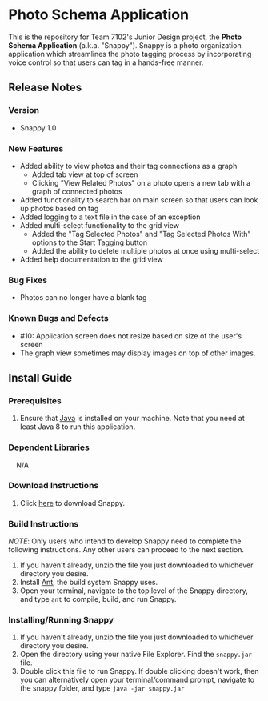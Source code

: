 # Photo Schema Application

This is the repository for Team 7102's Junior Design project, the **Photo Schema Application** (a.k.a. "Snappy"). Snappy is a photo organization application which streamlines the photo tagging process by incorporating voice control so that users can tag in a hands-free manner.

## Release Notes
### Version
* Snappy 1.0
### New Features
* Added ability to view photos and their tag connections as a graph
  * Added tab view at top of screen
  * Clicking "View Related Photos" on a photo opens a new tab with a graph of connected photos
* Added functionality to search bar on main screen so that users can look up photos based on tag
* Added logging to a text file in the case of an exception
* Added multi-select functionality to the grid view
  * Added the "Tag Selected Photos" and "Tag Selected Photos With" options to the Start Tagging button
  * Added the ability to delete multiple photos at once using multi-select
* Added help documentation to the grid view
### Bug Fixes
* Photos can no longer have a blank tag
### Known Bugs and Defects
* #10: Application screen does not resize based on size of the user's screen
* The graph view sometimes may display images on top of other images.

## Install Guide
### Prerequisites
1. Ensure that [Java](http://www.oracle.com/technetwork/java/javase/downloads/index.html) is installed on your machine. Note that you need at least Java 8 to run this application.
### Dependent Libraries
&nbsp;&nbsp;&nbsp;&nbsp;N/A
### Download Instructions
1. Click [here](https://github.com/kylepelton/snappy/archive/master.zip) to download Snappy.
### Build Instructions
*NOTE*: Only users who intend to develop Snappy need to complete the following instructions. Any other users can proceed to the next section.
1. If you haven't already, unzip the file you just downloaded to whichever directory you desire.
2. Install [Ant](http://ant.apache.org/), the build system Snappy uses.
3. Open your terminal, navigate to the top level of the Snappy directory, and type `ant` to compile, build, and run Snappy.
### Installing/Running Snappy
1. If you haven't already, unzip the file you just downloaded to whichever directory you desire.
2. Open the directory using your native File Explorer. Find the `snappy.jar` file.
3. Double click this file to run Snappy. If double clicking doesn't work, then you can alternatively open your terminal/command prompt, navigate to the snappy folder, and type `java -jar snappy.jar`
